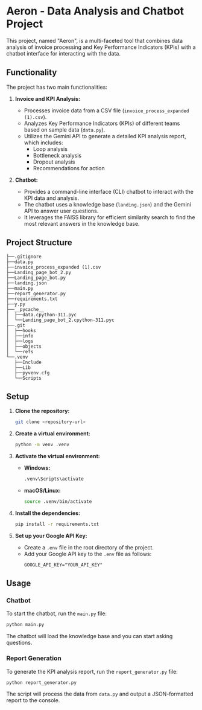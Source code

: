 # Aeron - Data Analysis and Chatbot Project

This project, named "Aeron", is a multi-faceted tool that combines data analysis of invoice processing and Key Performance Indicators (KPIs) with a chatbot interface for interacting with the data.

## Functionality

The project has two main functionalities:

1.  **Invoice and KPI Analysis:**
    *   Processes invoice data from a CSV file (`invoice_process_expanded (1).csv`).
    *   Analyzes Key Performance Indicators (KPIs) of different teams based on sample data (`data.py`).
    *   Utilizes the Gemini API to generate a detailed KPI analysis report, which includes:
        *   Loop analysis
        *   Bottleneck analysis
        *   Dropout analysis
        *   Recommendations for action

2.  **Chatbot:**
    *   Provides a command-line interface (CLI) chatbot to interact with the KPI data and analysis.
    *   The chatbot uses a knowledge base (`landing.json`) and the Gemini API to answer user questions.
    *   It leverages the FAISS library for efficient similarity search to find the most relevant answers in the knowledge base.

## Project Structure

```
├──.gitignore
├──data.py
├──invoice_process_expanded (1).csv
├──Landing_page_bot_2.py
├──Landing_page_bot.py
├──landing.json
├──main.py
├──report_generator.py
├──requirements.txt
├──y.py
├──__pycache__
│  ├──data.cpython-311.pyc
│  └──Landing_page_bot_2.cpython-311.pyc
├──.git
│  ├──hooks
│  ├──info
│  ├──logs
│  ├──objects
│  └──refs
└──.venv
   ├──Include
   ├──Lib
   ├──pyvenv.cfg
   └──Scripts
```

## Setup

1.  **Clone the repository:**
    ```bash
    git clone <repository-url>
    ```

2.  **Create a virtual environment:**
    ```bash
    python -m venv .venv
    ```

3.  **Activate the virtual environment:**
    *   **Windows:**
        ```bash
        .venv\Scripts\activate
        ```
    *   **macOS/Linux:**
        ```bash
        source .venv/bin/activate
        ```

4.  **Install the dependencies:**
    ```bash
    pip install -r requirements.txt
    ```

5.  **Set up your Google API Key:**
    *   Create a `.env` file in the root directory of the project.
    *   Add your Google API key to the `.env` file as follows:
        ```
        GOOGLE_API_KEY="YOUR_API_KEY"
        ```

## Usage

### Chatbot

To start the chatbot, run the `main.py` file:

```bash
python main.py
```

The chatbot will load the knowledge base and you can start asking questions.

### Report Generation

To generate the KPI analysis report, run the `report_generator.py` file:

```bash
python report_generator.py
```

The script will process the data from `data.py` and output a JSON-formatted report to the console.
